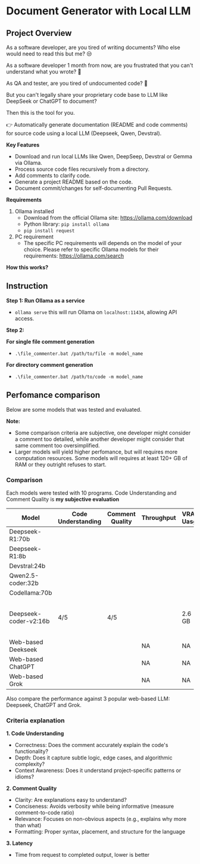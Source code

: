 # Document Generator with Local LLM

## Project Overview

As a software developer, are you tired of writing documents? Who else would need to read this but me? 😒

As a software developer 1 month from now, are you frustrated that you can't understand what you wrote? 🥲

As QA and tester, are you tired of undocumented code? 🤬

But you can't legally share your proprietary code base to LLM like DeepSeek or ChatGPT to document?

Then this is the tool for you. 

👉 Automatically generate documentation (README and code comments) for source code using a local LLM (Deepseek, Qwen, Devstral). 


**Key Features**

- Download and run local LLMs like Qwen, DeepSeep, Devstral or Gemma via Ollama.
- Process source code files recursively from a directory.
- Add comments to clarify code.
- Generate a project README based on the code.
- Document commit/changes for self-documenting Pull Requests.

**Requirements**

1. Ollama installed
    - Download from the official Ollama site: https://ollama.com/download
    - Python library: `pip install ollama`
    - `pip install request`
2. PC requirement
    - The specific PC requirements will depends on the model of your choice. Please refer to specific Ollama models for their requirements: https://ollama.com/search

**How this works?**


## Instruction

**Step 1: Run Ollama as a service**
- `ollama serve` this will run Ollama on `localhost:11434`, allowing API access.

**Step 2:**

**For single file comment generation**
- `.\file_commenter.bat /path/to/file -m model_name`

**For directory comment generation**
- `.\file_commenter.bat /path/to/code -m model_name`

## Perfomance comparison

Below are some models that was tested and evaluated.

**Note:**
- Some comparison criteria are subjective, one developer might consider a comment too detailed, while another developer might consider that same comment too oversimplified. 
- Larger models will yield higher perfomance, but will requires more computation resources. Some models will requires at least 120+ GB of RAM or they outright refuses to start.

### Comparison 

Each models were tested with 10 programs. Code Understanding and Comment Quality is **my subjective evaluation**

| Model                     | Code Understanding | Comment Quality | Throughput | VRAM Uasge | Limits                                   |
|---------------------------|--------------------|-----------------|------------|------------|------------------------------------------|
| Deepseek-R1:70b           |                    |                 |            |            |                                          |
| Deepseek-R1:8b            |                    |                 |            |            |                                          |
| Devstral:24b              |                    |                 |            |            |                                          |
| Qwen2.5-coder:32b         |                    |                 |            |            |                                          |
| Codellama:70b             |                    |                 |            |            |                                          |
| Deepseek-coder-v2:16b     | 4/5                | 4/5             |            | 2.6 GB     | Struggles with files over ~120 lines     |
| Web-based Deekseek        |                    |                 | NA         | NA         |                                          |
| Web-based ChatGPT         |                    |                 | NA         | NA         |                                          |
| Web-based Grok            |                    |                 | NA         | NA         |                                          |



Also compare the performance against 3 popular web-based LLM: Deepseek, ChatGPT and Grok.

### Criteria explanation

**1. Code Understanding**
- Correctness: Does the comment accurately explain the code's functionality?
- Depth: Does it capture subtle logic, edge cases, and algorithmic complexity?
- Context Awareness: Does it understand project-specific patterns or idioms?

**2. Comment Quality**
- Clarity: Are explanations easy to understand?
- Conciseness: Avoids verbosity while being informative (measure comment-to-code ratio)
- Relevance: Focuses on non-obvious aspects (e.g., explains why more than what)
- Formatting: Proper syntax, placement, and structure for the language

**3. Latency**
- Time from request to completed output, lower is better


